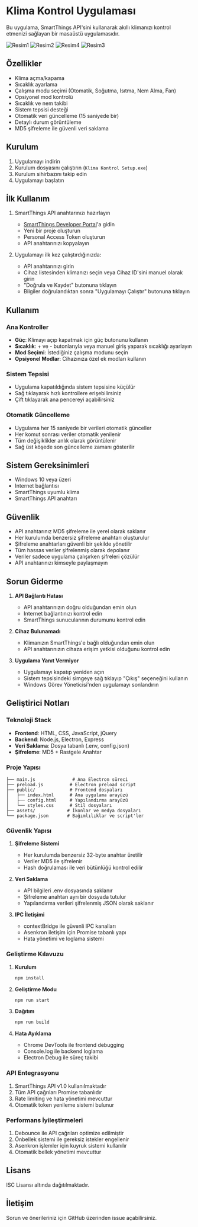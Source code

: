 # Klima Kontrol Uygulaması

Bu uygulama, SmartThings API'sini kullanarak akıllı klimanızı kontrol etmenizi sağlayan bir masaüstü uygulamasıdır.

![Resim1](https://github.com/user-attachments/assets/e2ca9cba-515e-43f1-af4b-cb723a529d9c)
![Resim2](https://github.com/user-attachments/assets/a6c737f7-e092-4ed9-a257-339f93459075)
![Resim4](https://github.com/user-attachments/assets/54ec1771-9b2c-4194-bba4-1eab7d325120)
![Resim3](https://github.com/user-attachments/assets/f12e52fa-f652-412c-b18e-4e71dfb4261e)


## Özellikler

- Klima açma/kapama
- Sıcaklık ayarlama
- Çalışma modu seçimi (Otomatik, Soğutma, Isıtma, Nem Alma, Fan)
- Opsiyonel mod kontrolü
- Sıcaklık ve nem takibi
- Sistem tepsisi desteği
- Otomatik veri güncelleme (15 saniyede bir)
- Detaylı durum görüntüleme
- MD5 şifreleme ile güvenli veri saklama

## Kurulum

1. Uygulamayı indirin
2. Kurulum dosyasını çalıştırın (`Klima Kontrol Setup.exe`)
3. Kurulum sihirbazını takip edin
4. Uygulamayı başlatın

## İlk Kullanım

1. SmartThings API anahtarınızı hazırlayın
   - [SmartThings Developer Portal](https://developer.smartthings.com/)'a gidin
   - Yeni bir proje oluşturun
   - Personal Access Token oluşturun
   - API anahtarınızı kopyalayın

2. Uygulamayı ilk kez çalıştırdığınızda:
   - API anahtarınızı girin
   - Cihaz listesinden klimanızı seçin veya Cihaz ID'sini manuel olarak girin
   - "Doğrula ve Kaydet" butonuna tıklayın
   - Bilgiler doğrulandıktan sonra "Uygulamayı Çalıştır" butonuna tıklayın

## Kullanım

### Ana Kontroller
- **Güç**: Klimayı açıp kapatmak için güç butonunu kullanın
- **Sıcaklık**: + ve - butonlarıyla veya manuel giriş yaparak sıcaklığı ayarlayın
- **Mod Seçimi**: İstediğiniz çalışma modunu seçin
- **Opsiyonel Modlar**: Cihazınıza özel ek modları kullanın

### Sistem Tepsisi
- Uygulama kapatıldığında sistem tepsisine küçülür
- Sağ tıklayarak hızlı kontrollere erişebilirsiniz
- Çift tıklayarak ana pencereyi açabilirsiniz

### Otomatik Güncelleme
- Uygulama her 15 saniyede bir verileri otomatik günceller
- Her komut sonrası veriler otomatik yenilenir
- Tüm değişiklikler anlık olarak görüntülenir
- Sağ üst köşede son güncelleme zamanı gösterilir

## Sistem Gereksinimleri

- Windows 10 veya üzeri
- Internet bağlantısı
- SmartThings uyumlu klima
- SmartThings API anahtarı

## Güvenlik

- API anahtarınız MD5 şifreleme ile yerel olarak saklanır
- Her kurulumda benzersiz şifreleme anahtarı oluşturulur
- Şifreleme anahtarları güvenli bir şekilde yönetilir
- Tüm hassas veriler şifrelenmiş olarak depolanır
- Veriler sadece uygulama çalışırken şifreleri çözülür
- API anahtarınızı kimseyle paylaşmayın

## Sorun Giderme

1. **API Bağlantı Hatası**
   - API anahtarınızın doğru olduğundan emin olun
   - Internet bağlantınızı kontrol edin
   - SmartThings sunucularının durumunu kontrol edin

2. **Cihaz Bulunamadı**
   - Klimanızın SmartThings'e bağlı olduğundan emin olun
   - API anahtarınızın cihaza erişim yetkisi olduğunu kontrol edin

3. **Uygulama Yanıt Vermiyor**
   - Uygulamayı kapatıp yeniden açın
   - Sistem tepsisindeki simgeye sağ tıklayıp "Çıkış" seçeneğini kullanın
   - Windows Görev Yöneticisi'nden uygulamayı sonlandırın

## Geliştirici Notları

### Teknoloji Stack
- **Frontend**: HTML, CSS, JavaScript, jQuery
- **Backend**: Node.js, Electron, Express
- **Veri Saklama**: Dosya tabanlı (.env, config.json)
- **Şifreleme**: MD5 + Rastgele Anahtar

### Proje Yapısı
```
├── main.js              # Ana Electron süreci
├── preload.js          # Electron preload script
├── public/             # Frontend dosyaları
│   ├── index.html      # Ana uygulama arayüzü
│   ├── config.html     # Yapılandırma arayüzü
│   └── styles.css      # Stil dosyaları
├── assets/            # İkonlar ve medya dosyaları
└── package.json       # Bağımlılıklar ve script'ler
```

### Güvenlik Yapısı
1. **Şifreleme Sistemi**
   - Her kurulumda benzersiz 32-byte anahtar üretilir
   - Veriler MD5 ile şifrelenir
   - Hash doğrulaması ile veri bütünlüğü kontrol edilir

2. **Veri Saklama**
   - API bilgileri .env dosyasında saklanır
   - Şifreleme anahtarı ayrı bir dosyada tutulur
   - Yapılandırma verileri şifrelenmiş JSON olarak saklanır

3. **IPC İletişimi**
   - contextBridge ile güvenli IPC kanalları
   - Asenkron iletişim için Promise tabanlı yapı
   - Hata yönetimi ve loglama sistemi

### Geliştirme Kılavuzu
1. **Kurulum**
   ```bash
   npm install
   ```

2. **Geliştirme Modu**
   ```bash
   npm run start
   ```

3. **Dağıtım**
   ```bash
   npm run build
   ```

4. **Hata Ayıklama**
   - Chrome DevTools ile frontend debugging
   - Console.log ile backend loglama
   - Electron Debug ile süreç takibi

### API Entegrasyonu
1. SmartThings API v1.0 kullanılmaktadır
2. Tüm API çağrıları Promise tabanlıdır
3. Rate limiting ve hata yönetimi mevcuttur
4. Otomatik token yenileme sistemi bulunur

### Performans İyileştirmeleri
1. Debounce ile API çağrıları optimize edilmiştir
2. Önbellek sistemi ile gereksiz istekler engellenir
3. Asenkron işlemler için kuyruk sistemi kullanılır
4. Otomatik bellek yönetimi mevcuttur

## Lisans

ISC Lisansı altında dağıtılmaktadır.

## İletişim

Sorun ve önerileriniz için GitHub üzerinden issue açabilirsiniz. 
